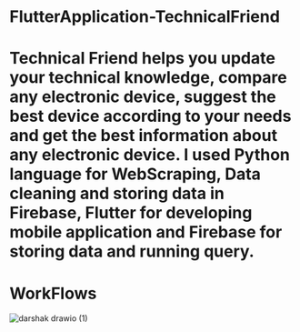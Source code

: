 # FlutterApplication-TechnicalFriend
# Technical Friend helps you update your technical knowledge, compare any electronic device, suggest the best device according to your needs and get the best information about any electronic device. I used Python language for WebScraping, Data cleaning and storing data in Firebase, Flutter for developing mobile application and Firebase for storing data and running query. 
# WorkFlows

![darshak drawio (1)](https://github.com/DarshakVasoya/FlutterApplication-TechnicalFriend/assets/69636942/0cc61d42-134e-4886-a4ee-e7a439b038f9)
